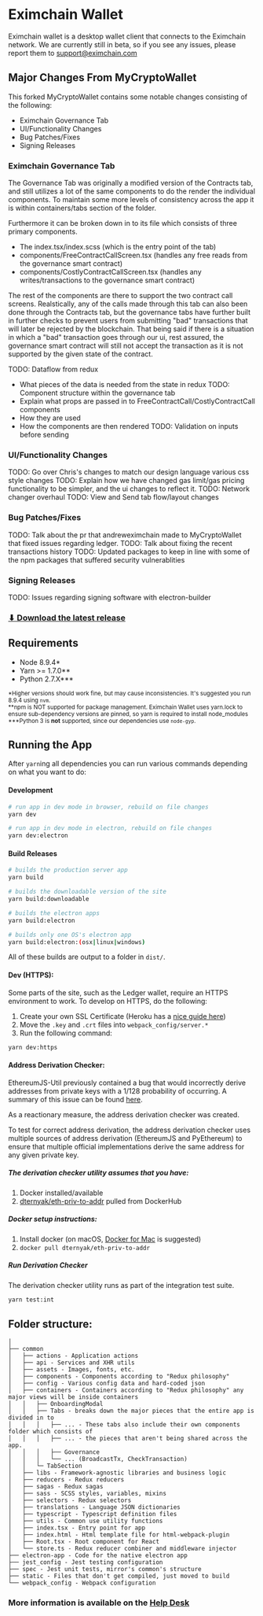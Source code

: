 # Eximchain Wallet

Eximchain wallet is a desktop wallet client that connects to the Eximchain network. We are currently still in beta, so if you see any issues, please report them to [support@eximchain.com](mailto:support@eximchain.com)


## Major Changes From MyCryptoWallet
This forked MyCryptoWallet contains some notable changes consisting of the following:

- Eximchain Governance Tab
- UI/Functionality Changes
- Bug Patches/Fixes
- Signing Releases

### Eximchain Governance Tab

The Governance Tab was originally a modified version of the Contracts tab, and still utilizes a lot of the same components to do the render the individual components. To maintain some more levels of consistency across the app it is within containers/tabs section of the folder.

Furthermore it can be broken down in to its file which consists of three primary components.

- The index.tsx/index.scss (which is the entry point of the tab)
- components/FreeContractCallScreen.tsx (handles any free reads from the governance smart contract)
- components/CostlyContractCallScreen.tsx (handles any writes/transactions to the governance smart contract)

The rest of the components are there to support the two contract call screens. Realstically, any of the calls made through this tab can also been done through the Contracts tab, but the governance tabs have further built in further checks to prevent users from submitting "bad" transactions that will later be rejected by the blockchain. That being said if there is a situation in which a "bad" transaction goes through our ui, rest assured, the governance smart contract will still not accept the transaction as it is not supported by the given state of the contract.

TODO: Dataflow from redux
- What pieces of the data is needed from the state in redux
TODO: Component structure within the governance tab
- Explain what props are passed in to FreeContractCall/CostlyContractCall components
- How they are used
- How the components are then rendered
TODO: Validation on inputs before sending

### UI/Functionality Changes
TODO: Go over Chris's changes to match our design language various css style changes
TODO: Explain how we have changed gas limit/gas pricing functionality to be simpler, and the ui changes to reflect it.
TODO: Network changer overhaul
TODO: View and Send tab flow/layout changes

### Bug Patches/Fixes
TODO: Talk about the pr that andreweximchain made to MyCryptoWallet that fixed issues regarding ledger. 
TODO: Talk about fixing the recent transactions history
TODO: Updated packages to keep in line with some of the npm packages that suffered security vulnerablities

### Signing Releases
TODO: Issues regarding signing software with electron-builder


### [**⬇︎ Download the latest release**](https://github.com/Eximchain/EximchainWallet/releases)

## Requirements

* Node 8.9.4\*
* Yarn >= 1.7.0\*\*
* Python 2.7.X\*\*\*

<sub>\*Higher versions should work fine, but may cause inconsistencies. It's suggested you run 8.9.4 using `nvm`.</sub>
<br/>
<sub>**npm is NOT supported for package management. Eximchain Wallet uses yarn.lock to ensure sub-dependency versions are pinned, so yarn is required to install node_modules</sub>
<br/>
<sub>\***Python 3 is **not** supported, since our dependencies use `node-gyp`.</sub>

## Running the App

After `yarn`ing all dependencies you can run various commands depending on what you want to do:

#### Development

```bash
# run app in dev mode in browser, rebuild on file changes
yarn dev
```

```bash
# run app in dev mode in electron, rebuild on file changes
yarn dev:electron
```

#### Build Releases

```bash
# builds the production server app
yarn build
```

```bash
# builds the downloadable version of the site
yarn build:downloadable
```

```bash
# builds the electron apps
yarn build:electron

# builds only one OS's electron app
yarn build:electron:(osx|linux|windows)
```

All of these builds are output to a folder in `dist/`.


#### Dev (HTTPS):

Some parts of the site, such as the Ledger wallet, require an HTTPS environment to work. To develop on HTTPS, do the following:

1.  Create your own SSL Certificate (Heroku has a [nice guide here](https://devcenter.heroku.com/articles/ssl-certificate-self))
2.  Move the `.key` and `.crt` files into `webpack_config/server.*`
3.  Run the following command:

```bash
yarn dev:https
```

#### Address Derivation Checker:

EthereumJS-Util previously contained a bug that would incorrectly derive addresses from private keys with a 1/128 probability of occurring. A summary of this issue can be found [here](https://www.reddit.com/r/ethereum/comments/48rt6n/using_myetherwalletcom_just_burned_me_for/d0m4c6l/).

As a reactionary measure, the address derivation checker was created.

To test for correct address derivation, the address derivation checker uses multiple sources of address derivation (EthereumJS and PyEthereum) to ensure that multiple official implementations derive the same address for any given private key.

##### The derivation checker utility assumes that you have:

1.  Docker installed/available
2.  [dternyak/eth-priv-to-addr](https://hub.docker.com/r/dternyak/eth-priv-to-addr/) pulled from DockerHub

##### Docker setup instructions:

1.  Install docker (on macOS, [Docker for Mac](https://docs.docker.com/docker-for-mac/) is suggested)
2.  `docker pull dternyak/eth-priv-to-addr`

##### Run Derivation Checker

The derivation checker utility runs as part of the integration test suite.

```bash
yarn test:int
```

## Folder structure:

```
│
├── common
│   ├── actions - Application actions
│   ├── api - Services and XHR utils
│   ├── assets - Images, fonts, etc.
│   ├── components - Components according to "Redux philosophy"
│   ├── config - Various config data and hard-coded json
│   ├── containers - Containers according to "Redux philosophy" any major views will be inside containers
│   │   ├── OnboardingModal
│   │   ├── Tabs - breaks down the major pieces that the entire app is divided in to
│   │   │   ├── ... - These tabs also include their own components folder which consists of
│   │   │   ├── ... - the pieces that aren't being shared across the app.
│   │   │   ├── Governance
│   │   │   └── ... (BroadcastTx, CheckTransaction)
│   │   └─ TabSection
│   ├── libs - Framework-agnostic libraries and business logic
│   ├── reducers - Redux reducers
│   ├── sagas - Redux sagas
│   ├── sass - SCSS styles, variables, mixins
│   ├── selectors - Redux selectors
│   ├── translations - Language JSON dictionaries
│   ├── typescript - Typescript definition files
│   ├── utils - Common use utility functions
│   ├── index.tsx - Entry point for app
│   ├── index.html - Html template file for html-webpack-plugin
│   ├── Root.tsx - Root component for React
│   └── store.ts - Redux reducer combiner and middleware injector
├── electron-app - Code for the native electron app
├── jest_config - Jest testing configuration
├── spec - Jest unit tests, mirror's common's structure
├── static - Files that don't get compiled, just moved to build
└── webpack_config - Webpack configuration
```

### More information is available on the [Help Desk](https://eximchain.zendesk.com/hc/en-us)



